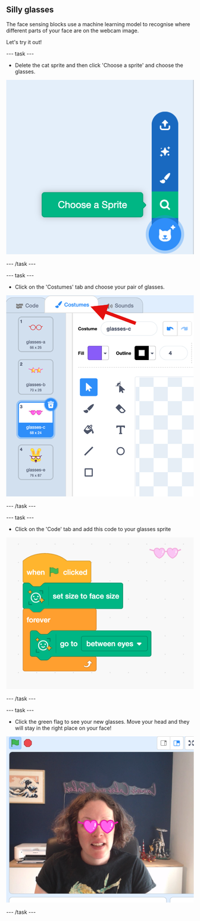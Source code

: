 ## Silly glasses

The face sensing blocks use a machine learning model to recognise where different parts of your face are on the webcam image. 

Let's try it out!

--- task ---

+ Delete the cat sprite and then click 'Choose a sprite' and choose the glasses.

![The sprite chooser has been clicked and 'Choose a sprite' is selected](images/choose-sprite.png)

--- /task ---


--- task ---

+ Click on the 'Costumes' tab and choose your pair of glasses. 

![The costumes tab has an arrow pointing to it and there are 4 different pairs of glasses to choose from](images/costumes.png)

--- /task ---

--- task ---

+ Click on the 'Code' tab and add this code to your glasses sprite

![When flag clicked, set size to face size, then forever go to between eyes](images/glasses-code.png)

--- /task ---

--- task ---

+ Click the green flag to see your new glasses. Move your head and they will stay in the right place on your face!

![A woman on a webcam with the pink heart glasses sprite in front of her eyes](images/glasses-result.png)

--- /task ---